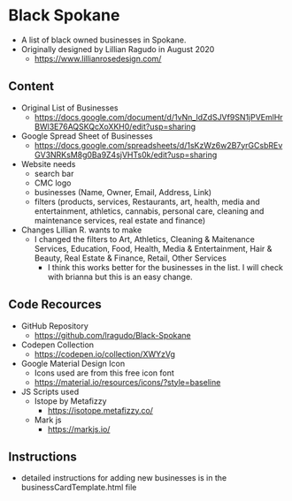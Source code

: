 # Black Spokane
* A list of black owned businesses in Spokane.
* Originally designed by Lillian Ragudo in August 2020
    * https://www.lillianrosedesign.com/ 

## Content
* Original List of Businesses 
    * https://docs.google.com/document/d/1vNn_ldZdSJVf9SN1jPVEmlHrBWl3E76AQSKQcXoXKH0/edit?usp=sharing
* Google Spread Sheet of Businesses
    * https://docs.google.com/spreadsheets/d/1sKzWz6w2B7yrGCsbREvGV3NRKsM8g0Ba9Z4sjVHTs0k/edit?usp=sharing
* Website needs
    * search bar
    * CMC logo
    * businesses (Name, Owner, Email, Address, Link)
    * filters (products, services, Restaurants, art, health, media and entertainment, athletics, cannabis, personal care, cleaning and maintenance services, real estate and finance)
* Changes Lillian R. wants to make
    * I changed the filters to Art, Athletics, Cleaning & Maitenance Services, Education, Food, Health, Media & Entertainment, Hair & Beauty, Real Estate & Finance, Retail, Other Services
        * I think this works better for the businesses in the list. I will check with brianna but this is an easy change.

## Code Recources
* GitHub Repository
    * https://github.com/lragudo/Black-Spokane 
* Codepen Collection
    * https://codepen.io/collection/XWYzVg
* Google Material Design Icon
    * Icons used are from this free icon font
    * https://material.io/resources/icons/?style=baseline
* JS Scripts used
    * Istope by Metafizzy
        * https://isotope.metafizzy.co/
    * Mark js
        * https://markjs.io/

## Instructions
* detailed instructions for adding new businesses is in the businessCardTemplate.html file
